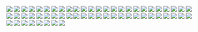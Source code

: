 ![](https://gitlab.com/ntrungcn/5478/-/raw/master/05.jpg)
![](https://gitlab.com/ntrungcn/5478/-/raw/master/06.jpg)
![](https://gitlab.com/ntrungcn/5478/-/raw/master/07.jpg)
![](https://gitlab.com/ntrungcn/5478/-/raw/master/08.jpg)
![](https://gitlab.com/ntrungcn/5478/-/raw/master/09.jpg)
![](https://gitlab.com/ntrungcn/5478/-/raw/master/10.jpg)
![](https://gitlab.com/ntrungcn/5478/-/raw/master/11.jpg)
![](https://gitlab.com/ntrungcn/5478/-/raw/master/12.jpg)
![](https://gitlab.com/ntrungcn/5478/-/raw/master/13.jpg)
![](https://gitlab.com/ntrungcn/5478/-/raw/master/14.jpg)
![](https://gitlab.com/ntrungcn/5478/-/raw/master/15.jpg)
![](https://gitlab.com/ntrungcn/5478/-/raw/master/16.jpg)
![](https://gitlab.com/ntrungcn/5478/-/raw/master/17.jpg)
![](https://gitlab.com/ntrungcn/5478/-/raw/master/18.jpg)
![](https://gitlab.com/ntrungcn/5478/-/raw/master/19.jpg)
![](https://gitlab.com/ntrungcn/5478/-/raw/master/20.jpg)
![](https://gitlab.com/ntrungcn/5478/-/raw/master/21.jpg)
![](https://gitlab.com/ntrungcn/5478/-/raw/master/22.jpg)
![](https://gitlab.com/ntrungcn/5478/-/raw/master/23.jpg)
![](https://gitlab.com/ntrungcn/5478/-/raw/master/24.jpg)
![](https://gitlab.com/ntrungcn/5478/-/raw/master/25.jpg)
![](https://gitlab.com/ntrungcn/5478/-/raw/master/26.jpg)
![](https://gitlab.com/ntrungcn/5478/-/raw/master/27.jpg)
![](https://gitlab.com/ntrungcn/5478/-/raw/master/28.jpg)
![](https://gitlab.com/ntrungcn/5478/-/raw/master/29.jpg)
![](https://gitlab.com/ntrungcn/5478/-/raw/master/30.jpg)
![](https://gitlab.com/ntrungcn/5478/-/raw/master/31.jpg)
![](https://gitlab.com/ntrungcn/5478/-/raw/master/32.jpg)
![](https://gitlab.com/ntrungcn/5478/-/raw/master/33.jpg)
![](https://gitlab.com/ntrungcn/5478/-/raw/master/34.jpg)
![](https://gitlab.com/ntrungcn/5478/-/raw/master/35.jpg)
![](https://gitlab.com/ntrungcn/5478/-/raw/master/36.jpg)
![](https://gitlab.com/ntrungcn/5478/-/raw/master/37.jpg)
![](https://gitlab.com/ntrungcn/5478/-/raw/master/38.jpg)
![](https://gitlab.com/ntrungcn/5478/-/raw/master/39.jpg)
![](https://gitlab.com/ntrungcn/5478/-/raw/master/40.jpg)
![](https://gitlab.com/ntrungcn/5478/-/raw/master/41.jpg)
![](https://gitlab.com/ntrungcn/5478/-/raw/master/42.jpg)
![](https://gitlab.com/ntrungcn/5478/-/raw/master/43.jpg)
![](https://gitlab.com/ntrungcn/5478/-/raw/master/44.jpg)
![](https://gitlab.com/ntrungcn/5478/-/raw/master/45.jpg)
![](https://gitlab.com/ntrungcn/5478/-/raw/master/46.jpg)
![](https://gitlab.com/ntrungcn/5478/-/raw/master/47.jpg)
![](https://gitlab.com/ntrungcn/5478/-/raw/master/48.jpg)
![](https://gitlab.com/ntrungcn/5478/-/raw/master/49.jpg)
![](https://gitlab.com/ntrungcn/5478/-/raw/master/50.jpg)
![](https://gitlab.com/ntrungcn/5478/-/raw/master/51.jpg)
![](https://gitlab.com/ntrungcn/5478/-/raw/master/52.jpg)
![](https://gitlab.com/ntrungcn/5478/-/raw/master/53.jpg)
![](https://gitlab.com/ntrungcn/5478/-/raw/master/54.jpg)
![](https://gitlab.com/ntrungcn/5478/-/raw/master/55.jpg)
![](https://gitlab.com/ntrungcn/5478/-/raw/master/56.jpg)
![](https://gitlab.com/ntrungcn/5478/-/raw/master/57.jpg)
![](https://gitlab.com/ntrungcn/5478/-/raw/master/58.jpg)
![](https://gitlab.com/ntrungcn/5478/-/raw/master/01.jpg)
![](https://gitlab.com/ntrungcn/5478/-/raw/master/02.jpg)
![](https://gitlab.com/ntrungcn/5478/-/raw/master/03.jpg)
![](https://gitlab.com/ntrungcn/5478/-/raw/master/04.jpg)
